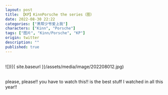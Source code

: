 ```yaml
---
layout: post
title: 【KP】KinnPorsche the series（图）
date: 2022-08-30 22:22
categories: ["黑帮少爷爱上我"]
characters: ["Kinn", "Porsche"]
tags: ["图片", "Kinn/Porsche", "KP"]
origin: twitter
description: ""
published: true
---
```


<br>
![]({{ site.baseurl }}/assets/media/image/202208012.jpg)
<br><br>

please, please!! you have to watch this!! is the best stuff I watched in all this year!! 
